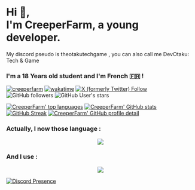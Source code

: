 # Hi 👋,<br>I'm CreeperFarm, a young developer.
My discord pseudo is theotakutechgame , you can also call me DevOtaku: Tech & Game

### I'm a 18 Years old student and I'm French 🇫🇷 !

[![creeperfarm](https://komarev.com/ghpvc/?username=creeperfarm&color=blue)](https://github.com/creeperfarm)
[![wakatime](https://wakatime.com/badge/user/c21fbe25-694d-4415-9541-9ff274316f89.svg)](https://wakatime.com/badge/user/c21fbe25-694d-4415-9541-9ff274316f89.svg)
[![X (formerly Twitter) Follow](https://img.shields.io/twitter/follow/farmcreeper)](https://twitter.com/intent/follow?screen_name=farmcreeper)
![GitHub followers](https://img.shields.io/github/followers/creeperfarm)
![GitHub User's stars](https://img.shields.io/github/stars/creeperfarm)




[![CreeperFarm' top languages](https://github-readme-stats.vercel.app/api/top-langs/?username=CreeperFarm&theme=tokyonight)](https://github.com/creeperfarm)
[![CreeperFarm' GitHub stats](https://github-readme-stats.vercel.app/api?username=CreeperFarm&show_icons=true&theme=tokyonight)](https://github.com/creeperfarm)
[![GitHub Streak](https://streak-stats.demolab.com?user=CreeperFarm&theme=tokyonight&hide_border=true)](https://git.io/streak-stats)
[![CreeperFarm' GitHub profile detail](https://github-profile-summary-cards.vercel.app/api/cards/profile-details?username=creeperfarm&theme=tokyonight)](https://github.com/creeperfarm)

<h3>Actually, I now those language :</h3>
<p align="center">
  <a href="https://skillicons.dev">
    <img src="https://skillicons.dev/icons?i=html,css,js,py,md,flutter,dart,tailwind,ts" />
  </a>
</p>

### And I use :
<p align="center">
  <a href="https://skillicons.dev">
    <img src="https://skillicons.dev/icons?i=discord,instagram,twitter,linkedin,arduino,idea,vscode,figma,md,androidstudio,firebase,github,git,docker,notion,postman,windows,apple" />
  </a>
</p>

[![Discord Presence](https://lanyard.cnrad.dev/api/455390851598778368?idleMessage=I%20am%20probably%20at%20school...&borderRadius=30px&showDisplayName=true)](https://discord.com/users/455390851598778368)
